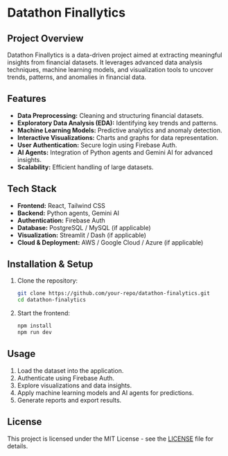 # Datathon Finallytics

## Project Overview
Datathon Finallytics is a data-driven project aimed at extracting meaningful insights from financial datasets. It leverages advanced data analysis techniques, machine learning models, and visualization tools to uncover trends, patterns, and anomalies in financial data.

## Features
- **Data Preprocessing:** Cleaning and structuring financial datasets.
- **Exploratory Data Analysis (EDA):** Identifying key trends and patterns.
- **Machine Learning Models:** Predictive analytics and anomaly detection.
- **Interactive Visualizations:** Charts and graphs for data representation.
- **User Authentication:** Secure login using Firebase Auth.
- **AI Agents:** Integration of Python agents and Gemini AI for advanced insights.
- **Scalability:** Efficient handling of large datasets.

## Tech Stack
- **Frontend:** React, Tailwind CSS
- **Backend:** Python agents, Gemini AI
- **Authentication:** Firebase Auth
- **Database:** PostgreSQL / MySQL (if applicable)
- **Visualization:** Streamlit / Dash (if applicable)
- **Cloud & Deployment:** AWS / Google Cloud / Azure (if applicable)

## Installation & Setup
1. Clone the repository:
   ```bash
   git clone https://github.com/your-repo/datathon-finalytics.git
   cd datathon-finalytics
   ```
2. Start the frontend:
   ```bash
   npm install 
   npm run dev
   ```

## Usage
1. Load the dataset into the application.
2. Authenticate using Firebase Auth.
3. Explore visualizations and data insights.
4. Apply machine learning models and AI agents for predictions.
5. Generate reports and export results.

## License
This project is licensed under the MIT License - see the [LICENSE](LICENSE) file for details.

